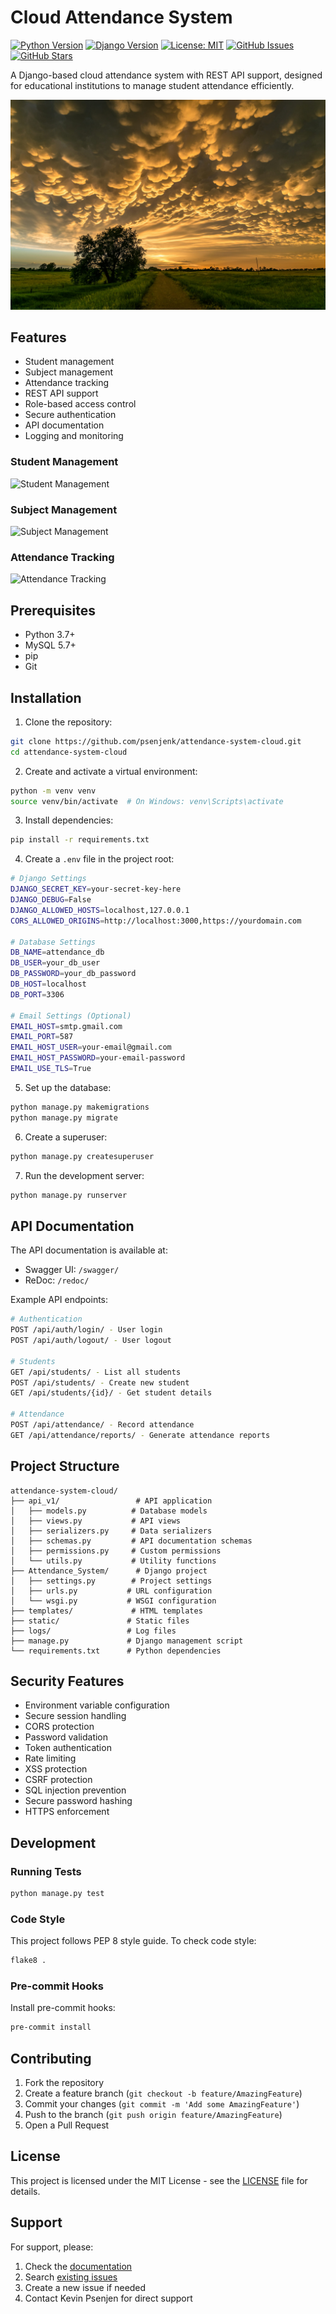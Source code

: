 # Cloud Attendance System

[![Python Version](https://img.shields.io/badge/python-3.7%2B-blue.svg)](https://www.python.org/downloads/)
[![Django Version](https://img.shields.io/badge/django-3.2%2B-green.svg)](https://www.djangoproject.com/)
[![License: MIT](https://img.shields.io/badge/License-MIT-yellow.svg)](https://opensource.org/licenses/MIT)
[![GitHub Issues](https://img.shields.io/github/issues/psenjenk/attendance-system-cloud.svg)](https://github.com/psenjenk/attendance-system-cloud/issues)
[![GitHub Stars](https://img.shields.io/github/stars/psenjenk/attendance-system-cloud.svg)](https://github.com/psenjenk/attendance-system-cloud/stargazers)

A Django-based cloud attendance system with REST API support, designed for educational institutions to manage student attendance efficiently.

![Cloud Attendance System](static/images/cloud.jpg)

## Features

- Student management
- Subject management
- Attendance tracking
- REST API support
- Role-based access control
- Secure authentication
- API documentation
- Logging and monitoring

### Student Management
![Student Management](static/images/student.jpg)

### Subject Management
![Subject Management](static/images/subjects.jpg)

### Attendance Tracking
![Attendance Tracking](static/images/attendance.jpg)

## Prerequisites

- Python 3.7+
- MySQL 5.7+
- pip
- Git

## Installation

1. Clone the repository:
```bash
git clone https://github.com/psenjenk/attendance-system-cloud.git
cd attendance-system-cloud
```

2. Create and activate a virtual environment:
```bash
python -m venv venv
source venv/bin/activate  # On Windows: venv\Scripts\activate
```

3. Install dependencies:
```bash
pip install -r requirements.txt
```

4. Create a `.env` file in the project root:
```bash
# Django Settings
DJANGO_SECRET_KEY=your-secret-key-here
DJANGO_DEBUG=False
DJANGO_ALLOWED_HOSTS=localhost,127.0.0.1
CORS_ALLOWED_ORIGINS=http://localhost:3000,https://yourdomain.com

# Database Settings
DB_NAME=attendance_db
DB_USER=your_db_user
DB_PASSWORD=your_db_password
DB_HOST=localhost
DB_PORT=3306

# Email Settings (Optional)
EMAIL_HOST=smtp.gmail.com
EMAIL_PORT=587
EMAIL_HOST_USER=your-email@gmail.com
EMAIL_HOST_PASSWORD=your-email-password
EMAIL_USE_TLS=True
```

5. Set up the database:
```bash
python manage.py makemigrations
python manage.py migrate
```

6. Create a superuser:
```bash
python manage.py createsuperuser
```

7. Run the development server:
```bash
python manage.py runserver
```

## API Documentation

The API documentation is available at:
- Swagger UI: `/swagger/`
- ReDoc: `/redoc/`

Example API endpoints:
```bash
# Authentication
POST /api/auth/login/ - User login
POST /api/auth/logout/ - User logout

# Students
GET /api/students/ - List all students
POST /api/students/ - Create new student
GET /api/students/{id}/ - Get student details

# Attendance
POST /api/attendance/ - Record attendance
GET /api/attendance/reports/ - Generate attendance reports
```

## Project Structure

```
attendance-system-cloud/
├── api_v1/                 # API application
│   ├── models.py          # Database models
│   ├── views.py           # API views
│   ├── serializers.py     # Data serializers
│   ├── schemas.py         # API documentation schemas
│   ├── permissions.py     # Custom permissions
│   └── utils.py           # Utility functions
├── Attendance_System/      # Django project
│   ├── settings.py        # Project settings
│   ├── urls.py           # URL configuration
│   └── wsgi.py           # WSGI configuration
├── templates/             # HTML templates
├── static/               # Static files
├── logs/                 # Log files
├── manage.py             # Django management script
└── requirements.txt      # Python dependencies
```

## Security Features

- Environment variable configuration
- Secure session handling
- CORS protection
- Password validation
- Token authentication
- Rate limiting
- XSS protection
- CSRF protection
- SQL injection prevention
- Secure password hashing
- HTTPS enforcement

## Development

### Running Tests
```bash
python manage.py test
```

### Code Style
This project follows PEP 8 style guide. To check code style:
```bash
flake8 .
```

### Pre-commit Hooks
Install pre-commit hooks:
```bash
pre-commit install
```

## Contributing

1. Fork the repository
2. Create a feature branch (`git checkout -b feature/AmazingFeature`)
3. Commit your changes (`git commit -m 'Add some AmazingFeature'`)
4. Push to the branch (`git push origin feature/AmazingFeature`)
5. Open a Pull Request

## License

This project is licensed under the MIT License - see the [LICENSE](LICENSE) file for details.

## Support

For support, please:
1. Check the [documentation](https://github.com/psenjenk/attendance-system-cloud/wiki)
2. Search [existing issues](https://github.com/psenjenk/attendance-system-cloud/issues)
3. Create a new issue if needed
4. Contact Kevin Psenjen for direct support
